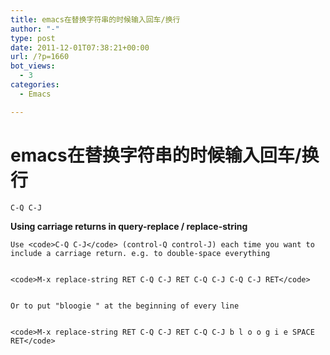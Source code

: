 ```yaml
---
title: emacs在替换字符串的时候输入回车/换行
author: "-"
type: post
date: 2011-12-01T07:38:21+00:00
url: /?p=1660
bot_views:
  - 3
categories:
  - Emacs

---
```

# emacs在替换字符串的时候输入回车/换行
`C-Q C-J`

**Using carriage returns in query-replace / replace-string**


  
    Use <code>C-Q C-J</code> (control-Q control-J) each time you want to include a carriage return. e.g. to double-space everything
  
  
    <code>M-x replace-string RET C-Q C-J RET C-Q C-J C-Q C-J RET</code>
  
  
    Or to put "bloogie " at the beginning of every line
  
  
    <code>M-x replace-string RET C-Q C-J RET C-Q C-J b l o o g i e SPACE RET</code>
  
